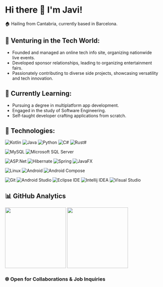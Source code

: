 # Hi there 👋 I'm Javi!

🏠 Hailing from Cantabria, currently based in Barcelona.

## 💼 Venturing in the Tech World:

- Founded and managed an online tech info site, organizing nationwide live events.
- Developed sponsor relationships, leading to organizing entertainment fairs.
- Passionately contributing to diverse side projects, showcasing versatility and tech innovation.

## 🌱 Currently Learning:

- Pursuing a degree in multiplatform app development.
- Engaged in the study of Software Engineering.
- Self-taught developer crafting applications from scratch.

## 🚀 Technologies:

![Kotlin](https://img.shields.io/badge/Kotlin-7F52FF?style=for-the-badge&logo=kotlin&logoColor=white&labelColor=black)
![Java](https://img.shields.io/badge/Java-FF160B?style=for-the-badge&logo=java&logoColor=white&labelColor=black)
![Python](https://img.shields.io/badge/Python-3776AB?style=for-the-badge&logo=python&logoColor=white&labelColor=black)
![C#](https://img.shields.io/badge/C%23-512BD4?style=for-the-badge&logo=c-sharp&logoColor=white&labelColor=black)
![Rust#](https://img.shields.io/badge/Rust-%23000000?style=for-the-badge&logo=rust&logoColor=white&labelColor=black)


![MySQL](https://img.shields.io/badge/MySQL-4479A1?style=for-the-badge&logo=mysql&logoColor=white&labelColor=black)
![Microsoft SQL Server](https://img.shields.io/badge/MSQL-CC2927?style=for-the-badge&logo=microsoftsqlserver&logoColor=white&labelColor=black)

![ASP.Net](https://img.shields.io/badge/ASP.Net-512BD4?style=for-the-badge&logo=dotnet&logoColor=white&labelColor=black)
![Hibernate](https://img.shields.io/badge/Hibernate-59666C?style=for-the-badge&logo=hibernate&logoColor=white&labelColor=black)
![Spring](https://img.shields.io/badge/Spring-%236DB33F?style=for-the-badge&logo=spring&labelColor=black)
![JavaFX](https://img.shields.io/badge/JavaFX-%23C01818?style=for-the-badge&logo=%232F2625&labelColor=black)

![Linux](https://img.shields.io/badge/Linux-FCC624?style=for-the-badge&logo=linux&logoColor=white&labelColor=black)
![Android](https://img.shields.io/badge/Android-34A853?style=for-the-badge&logo=android&logoColor=white&labelColor=black)
![Android Compose](https://img.shields.io/badge/jetpackcompose-4285F4?style=for-the-badge&logo=jetpackcompose&labelColor=black)

![Git](https://img.shields.io/badge/Git-F05032?style=for-the-badge&logo=git&logoColor=white&labelColor=black)
![Android Studio](https://img.shields.io/badge/Android%20Studio-3DDC84?style=for-the-badge&logo=androidstudio&logoColor=white&labelColor=black)
![Eclipse IDE](https://img.shields.io/badge/Eclipse-2C2255?style=for-the-badge&logo=eclipseide&logoColor=white&labelColor=black)
![Intellij IDEA](https://img.shields.io/badge/Intellij-000000?style=for-the-badge&logo=intellijidea&logoColor=white&labelColor=black)
![Visual Studio](https://img.shields.io/badge/VS-%235C2D91?style=for-the-badge&logo=visualstudio&logoColor=white&labelColor=black)


## 📊 GitHub Analytics
<p>
  <img height=200 src="https://github-readme-stats.vercel.app/api?username=Jve386&show_icons=true&rank_icon=github&custom_title=Jve386&nbsp;GitHub&nbsp;Stats&theme=transparent" /> 
  <img height=200 src="https://github-readme-stats.vercel.app/api/top-langs/?username=jve386&layout=donut&theme=transparent" />
</p>

### 🌐 Open for Collaborations & Job Inquiries


<!--
**Jve386/Jve386** is a ✨ _special_ ✨ repository because its `README.md` (this file) appears on your GitHub profile.

Here are some ideas to get you started:

- 🔭 I’m currently working on ...
- 🌱 I’m currently learning ...
- 👯 I’m looking to collaborate on ...
- 🤔 I’m looking for help with ...
- 💬 Ask me about ...
- 📫 How to reach me: ...
- 😄 Pronouns: ...
- ⚡ Fun fact: ...
-->
